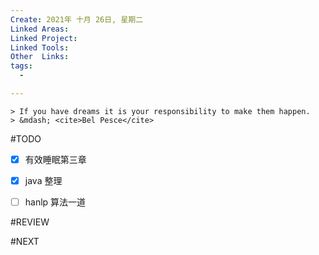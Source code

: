 ```yaml
---
Create: 2021年 十月 26日, 星期二
Linked Areas: 
Linked Project:
Linked Tools: 
Other  Links: 
tags: 
  - 

---
```

```ad-quote
> If you have dreams it is your responsibility to make them happen.
> &mdash; <cite>Bel Pesce</cite>
```

#TODO 
- [x] 有效睡眠第三章
- [x] java 整理
- [ ] hanlp 算法一道






#REVIEW






#NEXT
